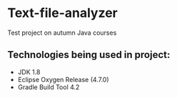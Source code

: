# Text-file-analyzer
Test project on autumn Java courses
## Technologies being used in project:
* JDK 1.8
* Eclipse Oxygen Release (4.7.0)
* Gradle Build Tool 4.2
